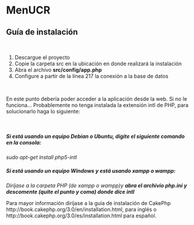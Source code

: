 # MenUCR

## Guía de instalación
<br>

<ol>
  <li> Descargue el proyecto</li>
  <li> Copie la carpeta src en la ubicación en donde realizará la instalación</li>
  <li> Abra el archivo <strong>src/config/app.php</strong> </li>
  <li> Configure a partir de la línea 217 la conexión a la base de datos </li>
</ol>

  <br>
  <p>En este punto debería poder acceder a la aplicación desde la web. Si no le funciona... Probablemente no tenga instalada la extensión intl de PHP, para solucionarlo haga lo siguiente: </p>
  
  <br>
  <h5> Si está usando un equipo Debian o Ubuntu, digite el siguiente comando en la consola:</h5> 
  <i> sudo apt-get install php5-intl</i>
  
  <br>
  <h5> Si está usando un equipo Windows y está usando xampp o wampp:</h5> 
  <i> Diríjase a la carpeta PHP (de xampp o wampp)y <strong>abra el archivio php.ini y descomente (quite el punto y coma) donde dice intl</strong></i>
  
  <br>
  
  <p> Para mayor información diríjase a la guía de instalación de CakePhp http://book.cakephp.org/3.0/en/installation.html, para inglés o http://book.cakephp.org/3.0/es/installation.html para español. </p>


